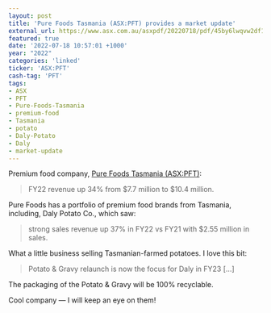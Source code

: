 ```yaml
---
layout: post
title: 'Pure Foods Tasmania (ASX:PFT) provides a market update'
external_url: https://www.asx.com.au/asxpdf/20220718/pdf/45by6lwqvw2df1.pdf
featured: true
date: '2022-07-18 10:57:01 +1000'
year: "2022"
categories: 'linked'
ticker: 'ASX:PFT'
cash-tag: 'PFT'
tags:
- ASX
- PFT
- Pure-Foods-Tasmania
- premium-food
- Tasmania
- potato
- Daly-Potato
- Daly
- market-update
---
```


Premium food company, [Pure Foods Tasmania (ASX:PFT)](https://www2.asx.com.au/markets/company/PFT):

> FY22 revenue up 34% from $7.7 million to $10.4 million.

<!--more-->

Pure Foods has a portfolio of premium food brands from Tasmania, including, Daly Potato Co., which saw: 

> strong sales revenue up 37% in FY22 vs FY21 with $2.55 million in sales.

What a little business selling Tasmanian-farmed potatoes. I love this bit:

> Potato & Gravy relaunch is now the focus for Daly in FY23 [...]

The packaging of the Potato & Gravy will be 100% recyclable.

Cool company — I will keep an eye on them!
